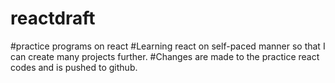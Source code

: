 # reactdraft
#practice programs on react
#Learning react on self-paced manner so that I can create many projects further.
#Changes are made to the practice react codes and is pushed to github.
